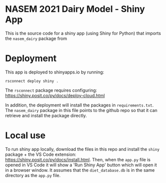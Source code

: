 # NASEM 2021 Dairy Model - Shiny App
This is the source code for a shiny app (using Shiny for Python) that imports the `nasem_dairy` package from [](https://github.com/CNM-University-of-Guelph/NASEM-Model-Python)

# Deployment
This app is deployed to shinyapps.io by running:
```
rsconnect deploy shiny .
```

The `rsconnect` package requires configuring: https://shiny.posit.co/py/docs/deploy-cloud.html

In addition, the deployment will install the packages in `requirements.txt`. The `nasem_dairy` package in this file points to the github repo so that it can retrieve and install the package directly. 

# Local use
To run shiny app locally, download the files in this repo and install the `shiny` package + the VS Code extension: https://shiny.posit.co/py/docs/install.html. Then, when the `app.py` file is opened in VS Code it will show a 'Run Shiny App' button which will open it in a browser window. It assumes that the `diet_database.db` is in the same directory as the `app.py` file.

